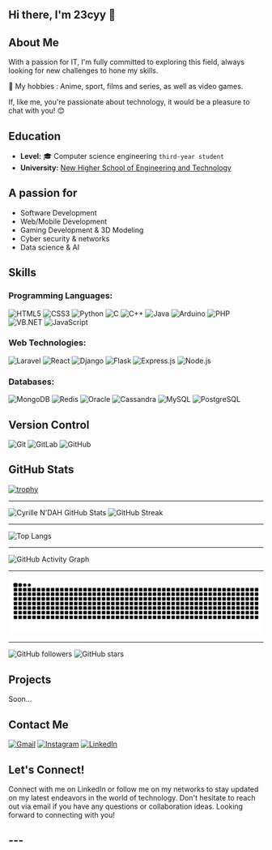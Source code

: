 ## Hi there, I'm 23cyy 👋

## About Me

With a passion for IT, I'm fully committed to exploring this field, always looking for new challenges to hone my skills.

🎲 My hobbies : Anime, sport, films and series, as well as video games.

If, like me, you're passionate about technology, it would be a pleasure to chat with you! 😊

## Education

- **Level:** 🎓 Computer science engineering `third-year student`
- **University:** [New Higher School of Engineering and Technology](https://ensit.ci/)

## A passion for

- Software Development
- Web/Mobile Development  
- Gaming Development & 3D Modeling
- Cyber security & networks
- Data science & AI

## Skills

### Programming Languages:

![HTML5](https://img.shields.io/badge/HTML5-E34F26?style=for-the-badge&logo=html5&logoColor=white)
![CSS3](https://img.shields.io/badge/CSS3-1572B6?style=for-the-badge&logo=css3&logoColor=white)
![Python](https://img.shields.io/badge/Python-3776AB?style=for-the-badge&logo=python&logoColor=white)
![C](https://img.shields.io/badge/C-00599C?style=for-the-badge&logo=c&logoColor=white)
![C++](https://img.shields.io/badge/C++-00599C?style=for-the-badge&logo=cplusplus&logoColor=white)
![Java](https://img.shields.io/badge/Java-007396?style=for-the-badge&logo=java&logoColor=white)
![Arduino](https://img.shields.io/badge/Arduino-00979D?style=for-the-badge&logo=arduino&logoColor=white)
![PHP](https://img.shields.io/badge/PHP-777BB4?style=for-the-badge&logo=php&logoColor=white)
![VB.NET](https://img.shields.io/badge/VB.NET-512BD4?style=for-the-badge&logo=dot-net&logoColor=white)
![JavaScript](https://img.shields.io/badge/JavaScript-F7DF1E?style=for-the-badge&logo=javascript&logoColor=black)

### Web Technologies:

![Laravel](https://img.shields.io/badge/Laravel-FF2D20?style=for-the-badge&logo=laravel&logoColor=white)
![React](https://img.shields.io/badge/React-61DAFB?style=for-the-badge&logo=react&logoColor=black)
![Django](https://img.shields.io/badge/Django-092E20?style=for-the-badge&logo=django&logoColor=white)
![Flask](https://img.shields.io/badge/Flask-000000?style=for-the-badge&logo=flask&logoColor=white)
![Express.js](https://img.shields.io/badge/Express.js-000000?style=for-the-badge&logo=express&logoColor=white)
![Node.js](https://img.shields.io/badge/Node.js-339933?style=for-the-badge&logo=node-dot-js&logoColor=white)

### Databases:

![MongoDB](https://img.shields.io/badge/MongoDB-47A248?style=for-the-badge&logo=mongodb&logoColor=white)
![Redis](https://img.shields.io/badge/Redis-DC382D?style=for-the-badge&logo=redis&logoColor=white)
![Oracle](https://img.shields.io/badge/Oracle-F80000?style=for-the-badge&logo=oracle&logoColor=white)
![Cassandra](https://img.shields.io/badge/Apache%20Cassandra-1287B1?style=for-the-badge&logo=apache-cassandra&logoColor=white)
![MySQL](https://img.shields.io/badge/MySQL-4479A1?style=for-the-badge&logo=mysql&logoColor=white)
![PostgreSQL](https://img.shields.io/badge/PostgreSQL-336791?style=for-the-badge&logo=postgresql&logoColor=white)

## Version Control

![Git](https://img.shields.io/badge/Git-F05032?style=for-the-badge&logo=git&logoColor=white)
![GitLab](https://img.shields.io/badge/GitLab-FC6D26?style=for-the-badge&logo=gitlab&logoColor=white)
![GitHub](https://img.shields.io/badge/GitHub-181717?style=for-the-badge&logo=github&logoColor=white)



## GitHub Stats

[![trophy](https://github-profile-trophy.vercel.app/?username=23cyy&theme=onedark)](https://github.com/ryo-ma/github-profile-trophy)

---

![Cyrille N'DAH GitHub Stats](https://github-readme-stats.vercel.app/api?username=23cyy&show_icons=true&theme=radical) ![GitHub Streak](https://github-readme-streak-stats.herokuapp.com/?user=23cyy&theme=radical)

---

![Top Langs](https://github-readme-stats.vercel.app/api/top-langs/?username=23cyy&layout=compact&theme=radical)

---

![GitHub Activity Graph](https://github-readme-activity-graph.vercel.app/graph?username=23cyy&theme=react-dark)

---

![GitHub Snake Animation](https://github.com/23cyy/23cyy/blob/output/github-contribution-grid-snake.svg)





---

![GitHub followers](https://img.shields.io/github/followers/23cyy?style=social)
![GitHub stars](https://img.shields.io/github/stars/23cyy?style=social)


## Projects

Soon...

## Contact Me

[![Gmail](https://img.shields.io/badge/Gmail-D14836?style=for-the-badge&logo=gmail&logoColor=white)](mailto:cyrillendah.23@gmail.com)
[![Instagram](https://img.shields.io/badge/Instagram-E4405F?style=for-the-badge&logo=instagram&logoColor=white)](https://www.instagram.com/holyy.dev/)
[![LinkedIn](https://img.shields.io/badge/LinkedIn-0077B5?style=for-the-badge&logo=linkedin&logoColor=white)](https://www.linkedin.com/in/cyrille-n-dah-172022225)

## Let's Connect!

Connect with me on LinkedIn or follow me on my networks to stay updated on my latest endeavors in the world of technology. Don't hesitate to reach out via email if you have any questions or collaboration ideas. Looking forward to connecting with you!

## ---
